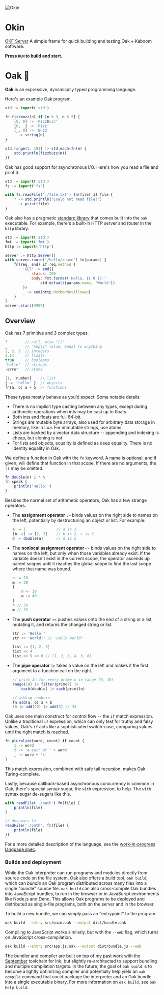 ![Okin](Okin.png)

# Okin
[OKF Server](https://discord.gg/mx8fZeSwZY)
A simple frame for quick building and testing Oak + Kaboom software.

**Press `RUN` to build and start.**


# Oak 🌳

**Oak** is an expressive, dynamically typed programming language.

Here's an example Oak program.

```js
std := import('std')

fn fizzbuzz(n) if [n % 3, n % 5] {
    [0, 0] -> 'FizzBuzz'
    [0, _] -> 'Fizz'
    [_, 0] -> 'Buzz'
    _ -> string(n)
}

std.range(1, 101) |> std.each(fn(n) {
    std.println(fizzbuzz(n))
})
```

Oak has good support for asynchronous I/O. Here's how you read a file and print it.

```js
std := import('std')
fs := import('fs')

with fs.readFile('./file.txt') fn(file) if file {
    ? -> std.println('Could not read file!')
    _ -> print(file)
}
```

Oak also has a pragmatic [standard library](https://oaklang.org/lib/) that comes built into the `oak` executable. For example, there's a built-in HTTP server and router in the `http` library.

```js
std := import('std')
fmt := import('fmt')
http := import('http')

server := http.Server()
with server.route('/hello/:name') fn(params) {
    fn(req, end) if req.method {
        'GET' -> end({
            status: 200
            body: fmt.format('Hello, {{ 0 }}!'
                std.default(params.name, 'World'))
        })
        _ -> end(http.MethodNotAllowed)
    }
}
server.start(9999)
```
## Overview

Oak has 7 primitive and 3 complex types.

```js
?        // null, also "()"
_        // "empty" value, equal to anything
1, 2, 3  // integers
3.14     // floats
true     // booleans
'hello'  // strings
:error   // atoms

[1, :number]    // list
{ a: 'hello' }  // objects
fn(a, b) a + b  // functions
```

These types mostly behave as you'd expect. Some notable details:

- There is no implicit type casting between any types, except during arithmetic operations when ints may be cast up to floats.
- Both ints and floats are full 64-bit.
- Strings are mutable byte arrays, also used for arbitrary data storage in memory, like in Lua. For immutable strings, use atoms.
- Lists are backed by a vector data structure -- appending and indexing is cheap, but cloning is not
- For lists and objects, equality is defined as deep equality. There is no identity equality in Oak.

We define a function in Oak with the `fn` keyword. A name is optional, and if given, will define that function in that scope. If there are no arguments, the `()` may be omitted.

```js
fn double(n) 2 * n
fn speak {
    println('Hello!')
}
```

Besides the normal set of arithmetic operators, Oak has a few strange operators.

- The **assignment operator** `:=` binds values on the right side to names on the left, potentially by destructuring an object or list. For example:

    ```js
    a := 1              // a is 1
    [b, c] := [2, 3]    // b is 2, c is 3
    d := double(a)      // d is 2
    ```
- The **nonlocal assignment operator** `<-` binds values on the right side to names on the left, but only when those variables already exist. If the variable doesn't exist in the current scope, the operator ascends up parent scopes until it reaches the global scope to find the last scope where that name was bound.

    ```js
    n := 10
    m := 20
    {
        n <- 30
        m := 40
    }
    n // 30
    m // 20
    ```
- The **push operator** `<<` pushes values onto the end of a string or a list, mutating it, and returns the changed string or list.

    ```js
    str := 'Hello '
    str << 'World!' // 'Hello World!'

    list := [1, 2, 3]
    list << 4
    list << 5 << 6 // [1, 2, 3, 4, 5, 6]
    ```
- The **pipe operator** `|>` takes a value on the left and makes it the first argument to a function call on the right.

    ```js
    // print 2n for every prime n in range [0, 10)
    range(10) |> filter(prime?) |>
        each(double) |> each(println)

    // adding numbers
    fn add(a, b) a + b
    10 |> add(20) |> add(3) // 33
    ```

Oak uses one main construct for control flow -- the `if` match expression. Unlike a traditional `if` expression, which can only test for truthy and falsy values, Oak's `if` acts like a sophisticated switch-case, comparing values until the right match is reached.

```js
fn pluralize(word, count) if count {
    1 -> word
    2 -> 'a pair of ' + word
    _ -> word + 's'
}
```

This match expression, combined with safe tail recursion, makes Oak Turing-complete.

Lastly, because callback-based asynchronous concurrency is common in Oak, there's special syntax sugar, the `with` expression, to help. The `with` syntax sugar de-sugars like this.

```js
with readFile('./path') fn(file) {
    println(file)
}

// desugars to
readFile('./path', fn(file) {
    println(file)
})
```

For a more detailed description of the language, see the [work-in-progress language spec](docs/spec.md).

### Builds and deployment

While the Oak interpreter can run programs and modules directly from source code on the file system, Oak also offers a build tool, `oak build`, which can _bundle_ an Oak program distributed across many files into a single "bundle" source file. `oak build` can also cross-compile Oak bundles into JavaScript bundles, to run in the browser or in JavaScript environments like Node.js and Deno. This allows Oak programs to be deployed and distributed as single-file programs, both on the server and in the browser.

To build a new bundle, we can simply pass an "entrypoint" to the program.

```sh
oak build --entry src/main.oak --output dist/bundle.oak
```

Compiling to JavaScript works similarly, but with the `--web` flag, which turns on JavaScript cross-compilation.

```sh
oak build --entry src/app.js.oak --output dist/bundle.js --web
```

The bundler and compiler are built on top of my past work with the [September](https://github.com/thesephist/september) toolchain for Ink, but slightly re-architected to support bundling and multiple compilation targets. In the future, the goal of `oak build` is to become a lightly optimizing compiler and potentially help yield an `oak compile` command that could package the interpreter and an Oak bundle into a single executable binary. For more information on `oak build`, see `oak help build`.
